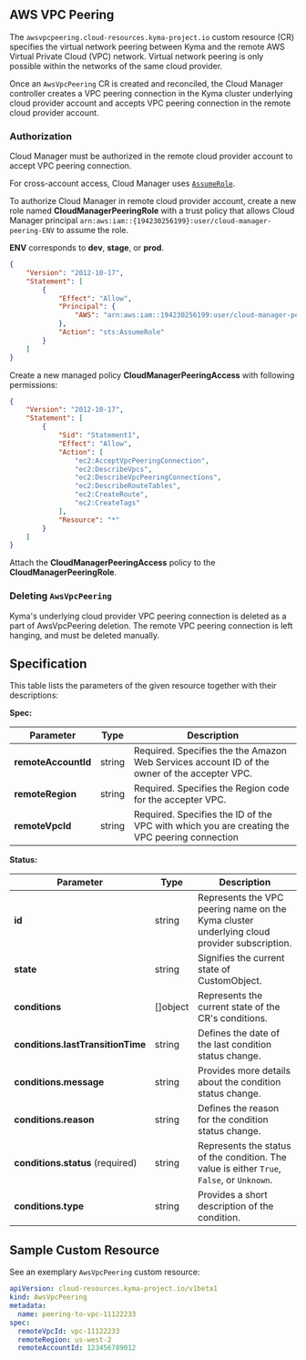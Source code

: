 ## AWS VPC Peering


The `awsvpcpeering.cloud-resources.kyma-project.io` custom resource (CR) specifies the virtual network peering between
Kyma and the remote AWS Virtual Private Cloud (VPC) network. Virtual network peering is only possible within the networks
of the same cloud provider.

Once an `AwsVpcPeering` CR is created and reconciled, the Cloud Manager controller creates a VPC peering connection in 
the Kyma cluster underlying cloud provider account and accepts VPC peering connection in the remote cloud provider account.

### Authorization

Cloud Manager must be authorized in the remote cloud provider account to accept VPC peering connection. 

For cross-account access, Cloud Manager uses [`AssumeRole`](https://awscli.amazonaws.com/v2/documentation/api/latest/reference/sts/assume-role.html). 

To authorize Cloud Manager in remote cloud provider account, create a new role named **CloudManagerPeeringRole** with a trust
policy that allows Cloud Manager principal `arn:aws:iam::{194230256199}:user/cloud-manager-peering-ENV` to assume the role.

**ENV** corresponds to **dev**, **stage**, or **prod**.

```json
{
    "Version": "2012-10-17",
    "Statement": [
	    {
            "Effect": "Allow",
            "Principal": {
                "AWS": "arn:aws:iam::194230256199:user/cloud-manager-peering-ENV"
            },
            "Action": "sts:AssumeRole"
        }
    ]
}

```

Create a new managed policy **CloudManagerPeeringAccess** with following permissions:
```json
{
    "Version": "2012-10-17",
    "Statement": [
        {
            "Sid": "Statement1",
            "Effect": "Allow",
            "Action": [
                "ec2:AcceptVpcPeeringConnection",
                "ec2:DescribeVpcs",
                "ec2:DescribeVpcPeeringConnections",
                "ec2:DescribeRouteTables",
                "ec2:CreateRoute",
                "ec2:CreateTags"
            ],
            "Resource": "*"
        }
    ]
}
```

Attach the **CloudManagerPeeringAccess** policy to the **CloudManagerPeeringRole**.

### Deleting `AwsVpcPeering`

Kyma's underlying cloud provider VPC peering connection is deleted as a part of AwsVpcPeering deletion. The remote VPC 
peering connection is left hanging, and must be deleted manually.

## Specification <!-- {docsify-ignore} -->

This table lists the parameters of the given resource together with their descriptions:

**Spec:**

| Parameter           | Type   | Description                                                                                  |
|---------------------|--------|----------------------------------------------------------------------------------------------|
| **remoteAccountId** | string | Required. Specifies the the Amazon Web Services account ID of the owner of the accepter VPC. |
| **remoteRegion**    | string | Required. Specifies the Region code for the accepter VPC.                                    |
| **remoteVpcId**     | string | Required. Specifies the ID of the VPC with which you are creating the VPC peering connection |

**Status:**

| Parameter                         | Type       | Description                                                                                 |
|-----------------------------------|------------|---------------------------------------------------------------------------------------------|
| **id**                            | string     | Represents the VPC peering name on the Kyma cluster underlying cloud provider subscription. |
| **state**                         | string     | Signifies the current state of CustomObject.                                                |
| **conditions**                    | \[\]object | Represents the current state of the CR's conditions.                                        |
| **conditions.lastTransitionTime** | string     | Defines the date of the last condition status change.                                       |
| **conditions.message**            | string     | Provides more details about the condition status change.                                    |
| **conditions.reason**             | string     | Defines the reason for the condition status change.                                         |
| **conditions.status** (required)  | string     | Represents the status of the condition. The value is either `True`, `False`, or `Unknown`.  |
| **conditions.type**               | string     | Provides a short description of the condition.                                              |

## Sample Custom Resource <!-- {docsify-ignore} -->

See an exemplary `AwsVpcPeering` custom resource:

```yaml
apiVersion: cloud-resources.kyma-project.io/v1beta1
kind: AwsVpcPeering
metadata:
  name: peering-to-vpc-11122233
spec:
  remoteVpcId: vpc-11122233
  remoteRegion: us-west-2
  remoteAccountId: 123456789012
```

